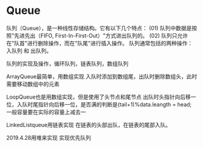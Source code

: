 # Queue
队列（Queue），是一种线性存储结构。它有以下几个特点：
(01) 队列中数据是按照"先进先出（FIFO, First-In-First-Out）"方式进出队列的。
(02) 队列只允许在"队首"进行删除操作，而在"队尾"进行插入操作。
队列通常包括的两种操作：入队列 和 出队列。

队列的实现及操作，循环队列，链表队列，数组队列

ArrayQueue最简单，用数组实现
入队时添加到数组尾，出队时删除数组头，此时需要移动数组中的元素

LoopQueue也是用数组实现，但是使用了头节点和尾节点
出队时头指针向后移一位，入队时尾指针向后移一位，是否满的判断是(tail+1)%data.leangth = head;  
一般容量要在实际的容量上减去一

LinkedListqueue用链表实现
在链表的头部出队，在链表的尾部入队。

2019.4.28用堆来实现
实现优先队列
